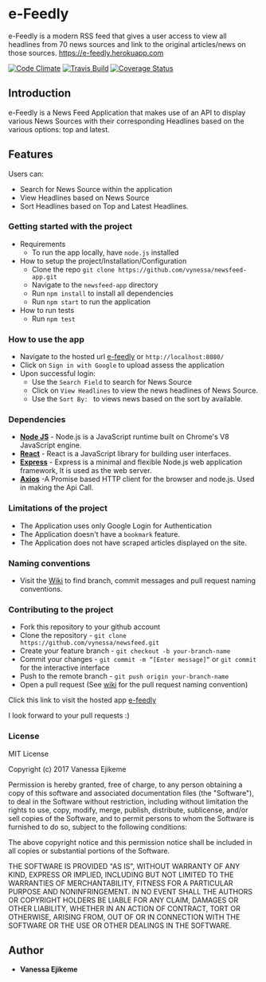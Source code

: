 # e-Feedly
e-Feedly is a modern RSS feed that gives a user access to view all headlines from 70 news sources and link to the original articles/news on those sources. https://e-feedly.herokuapp.com

[![Code Climate](https://codeclimate.com/github/vynessa/newsfeed-app/badges/gpa.svg)](https://codeclimate.com/github/vynessa/newsfeed-app)
[![Travis Build](https://img.shields.io/travis/vynessa/newsfeed-app/feature/feedback.svg)](https://travis-ci.org/vynessa/newsfeed-app)
[![Coverage Status](https://coveralls.io/repos/github/vynessa/newsfeed-app/badge.svg?branch=feature%2Ffeedback)](https://coveralls.io/github/vynessa/newsfeed-app?branch=feature%2Ffeedback)

## Introduction
e-Feedly is a News Feed Application that makes use of an API to display various News Sources with their corresponding Headlines based on the various options: top and latest.


## Features
Users can:
- Search for News Source within the application
- View Headlines based on News Source
- Sort Headlines based on Top and Latest Headlines.


### Getting started with the project
  * Requirements
    - To run the app locally, have `node.js` installed
  * How to setup the project/Installation/Configuration
    - Clone the repo `git clone https://github.com/vynessa/newsfeed-app.git`
    - Navigate to the `newsfeed-app` directory
    - Run `npm install` to install all dependencies
    - Run `npm start` to run the application
  * How to run tests
    - Run `npm test` 

### How to use the app
* Navigate to the hosted url [e-feedly](https://e-feedly.herokuapp.com) or `http://localhost:8080/`
* Click on `Sign in with Google` to upload assess the application
* Upon successful login:
  - Use the `Search Field` to search for News Source
  - Click on `View Headlines` to view the news headlines of News Source.
  - Use the `Sort By: ` to views news based on the sort by available.

### Dependencies
* **[Node JS](https://nodejs.org/en/)** - Node.js is a JavaScript runtime built on Chrome's V8 JavaScript engine. 
* **[React](https://facebook.github.io/react/)** - React is a JavaScript library for building user interfaces.
* **[Express](https://expressjs.com/)** - Express is a minimal and flexible Node.js web application framework, It is used as the web server.
* **[Axios](https://github.com/mzabriskie/axios)** -A Promise based HTTP client for the browser and node.js. Used in making the Api Call.

### Limitations of the project
* The Application uses only Google Login for Authentication
* The Application doesn't have a ```bookmark``` feature.
* The Application does not have scraped articles displayed on the site.

### Naming conventions
* Visit the [Wiki](https://github.com/vynessa/newsfeed-app/wiki) to find branch, commit messages and pull request naming conventions.

### Contributing to the project
* Fork this repository to your github account
* Clone the repository -  `git clone https://github.com/vynessa/newsfeed.git`
* Create your feature branch - `git checkout -b your-branch-name`
* Commit your changes - `git commit -m “[Enter message]“` or `git commit` for the interactive interface
* Push to the remote branch - `git push origin your-branch-name`
* Open a pull request (See [wiki](https://github.com/vynessa/newsfeed-app/wiki) for the pull request naming convention)

Click this link to visit the hosted app [e-feedly](https://e-feedly.herokuapp.com)

I look forward to your pull requests :)

### License
MIT License

Copyright (c) 2017 Vanessa Ejikeme

Permission is hereby granted, free of charge, to any person obtaining a copy
of this software and associated documentation files (the "Software"), to deal
in the Software without restriction, including without limitation the rights
to use, copy, modify, merge, publish, distribute, sublicense, and/or sell
copies of the Software, and to permit persons to whom the Software is
furnished to do so, subject to the following conditions:

The above copyright notice and this permission notice shall be included in all
copies or substantial portions of the Software.

THE SOFTWARE IS PROVIDED "AS IS", WITHOUT WARRANTY OF ANY KIND, EXPRESS OR
IMPLIED, INCLUDING BUT NOT LIMITED TO THE WARRANTIES OF MERCHANTABILITY,
FITNESS FOR A PARTICULAR PURPOSE AND NONINFRINGEMENT. IN NO EVENT SHALL THE
AUTHORS OR COPYRIGHT HOLDERS BE LIABLE FOR ANY CLAIM, DAMAGES OR OTHER
LIABILITY, WHETHER IN AN ACTION OF CONTRACT, TORT OR OTHERWISE, ARISING FROM,
OUT OF OR IN CONNECTION WITH THE SOFTWARE OR THE USE OR OTHER DEALINGS IN THE
SOFTWARE.

## Author
* **Vanessa Ejikeme**